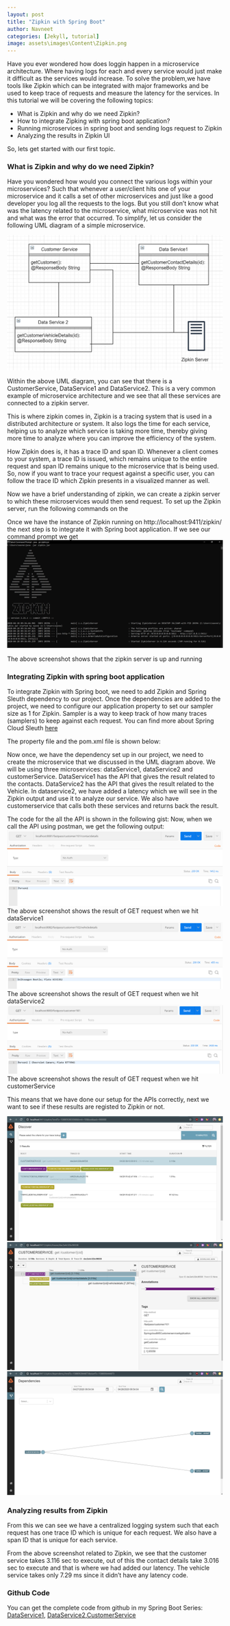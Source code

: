 ```yaml
---
layout: post
title: "Zipkin with Spring Boot"
author: Navneet
categories: [Jekyll, tutorial]
image: assets\images\Content\Zipkin.png
---
```


Have you ever wondered how does loggin happen in a microservice architecture. Where having logs for each and every service would just make it difficult as the services would increase. To solve the problem,we have tools like Zipkin which can be integrated with major frameworks and be used to keep trace of requests and measure the latency for the services.
In this tutorial we will be covering the following topics:

<ul>
<li>What is Zipkin and why do we need Zipkin?</li>
<li>How to integrate Zipking with spring boot application?</li>
<li>Running microservices in spring boot and sending logs request to Zipkin</li>
<li>Analyzing the results in Zipkin UI</li>
</ul>
So, lets get started with our first topic.
<h3>What is Zipkin and why do we need Zipkin?</h3>
<p>Have you wondered how would you connect the various logs within your microservices? Such that whenever a user/client hits one of your microservice and it calls a set of other microservices and just like a good developer you log all the requests to the logs. But you still don’t know what was the latency related to the microservice, what microservice was not hit and what was the error that occurred. To simplify, let us consider the following UML diagram of a simple microservice. </p>
<img src="\assets\images\Content\Zipkin-UML.png" alt="UML Diagram Microservice">
<p>Within the above UML diagram, you can see that there is a CustomerService, DataService1 and DataService2. This is a very common example of microservice architecture and we see that all these services are connected to a zipkin server.</p>
<p>This is where zipkin comes in, Zipkin is a tracing system that is used in a distributed architecture or system. It also logs the time for each service, helping us to analyze which service is taking more time, thereby giving more time to analyze where you can improve the efficiency of the system.</p>
<p>How Zipkin does is, it has a trace ID and span ID. Whenever a client comes to your system, a trace ID is issued, which remains unique to the entire request and span ID remains unique to the microservice that is being used. So, now if you want to trace your request against a specific user, you can follow the trace ID which Zipkin presents in a visualized manner as well. </p>
<p>Now we have a brief understanding of zipkin, we can create a zipkin server to which these microservices would then send request. To set up the Zipkin server, run the following commands on the </p>
<script src="https://gist.github.com/NavneetPrakashSingh/b8b36ef83f9096e2ccada888727e9971.js"></script>
Once we have the instance of Zipkin running on http://localhost:9411/zipkin/ the next step is to integrate it with Spring boot application. If we see our command prompt we get
<img src="\assets\images\Content\zipkin-running.png" alt="Zipkin Running Successfully">
<p>The above screenshot shows that the zipkin server is up and running</p>
<h3>Integrating Zipkin with spring boot application</h3>
<p>To integrate Zipkin with Spring boot, we need to add Zipkin and Spring Sleuth dependency to our project. Once the dependencies are added to the project, we need to configure our application property to set our sampler size as 1 for Zipkin. Sampler is a way to keep track of how many traces (samplers) to keep against each request. You can find more about Spring Cloud Sleuth <a href=”https://spring.io/projects/spring-cloud-sleuth”>here</a></p>
The property file and the pom.xml file is shown below:
<script src="https://gist.github.com/NavneetPrakashSingh/3e5844a4237029e50d7ecf060ba43d93.js"></script>
<p>Now once, we have the dependency set up in our project, we need to create the microservice that we discussed in the UML diagram above. We will be using three microservices: dataService1, dataService2 and customerService. DataService1 has the API that gives the result related to the contacts. DataService2 has the API that gives the result related to the Vehicle. In dataservice2, we have added a latency which we will see in the Zipkin output and use it to analyze our service. We also have customerservice that calls both these services and returns back the result.</p>
The code for the all the API is shown in the following gist:
<script src="https://gist.github.com/NavneetPrakashSingh/e35d1d2fbb4661813ee3ed640be6c300.js"></script>
<script src="https://gist.github.com/NavneetPrakashSingh/0c0b5af193f3e4fbc04d5792106c082b.js"></script>
<script src="https://gist.github.com/NavneetPrakashSingh/7b65a767cc588b8c405c300b99cef49f.js"></script>
Now, when we call the API using postman, we get the following output:
<img src="\assets\images\Content\GetRequestService1.png" alt="GET Request Service 1" class="pb-2">
The above screenshot shows the result of GET request when we hit dataService1
<img src="\assets\images\Content\service2.png" alt="GET Request Service 2" class="pb-2">
The above screenshot shows the result of GET request when we hit dataService2
<img src="\assets\images\Content\service3.png" alt="GET Request CustomerService" class="pb-2">
The above screenshot shows the result of GET request when we hit customerService
<p>This means that we have done our setup for the APIs correctly, next we want to see if these results are registed to Zipkin or not. </p>
<img src="\assets\images\Content\zipkin-output.png" alt="Zipkin Output" class="pb-2">
<img src="\assets\images\Content\Zipkin-analysis.png" alt="Zipkin Analysis" class="pb-2">
<img src="\assets\images\Content\zipkin-visualize.png" alt="Zipkin Visualize" class="pb-2">
<h3>Analyzing results from Zipkin</h3>
<p>From this we can see we have a centralized logging system such that each request has one trace ID which is unique for each request. We also have a span ID that is unique for each service.</p>
<p>From the above screenshot related to Zipkin, we see that the customer service takes 3.116 sec to execute, out of this the contact details take 3.016 sec to execute and that is where we had added our latency. The vehicle service takes only 7.29 ms since it didn’t have any latency code.</p>
<h3>Github Code </h3>
<p>You can get the complete code from github in my Spring Boot Series: <a href="https://github.com/NavneetPrakashSingh/Spring-Boot-Series/tree/master/springcloud-m5-dataservice1">DataService1</a>, <a href="https://github.com/NavneetPrakashSingh/Spring-Boot-Series/tree/master/springcloud-m5-dataservice2">DataService2</a>,<a href="https://github.com/NavneetPrakashSingh/Spring-Boot-Series/tree/master/springcloud-m5-customerservice">CustomerService</a></p>
